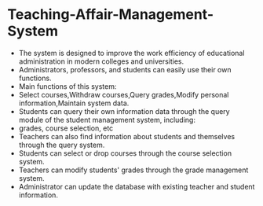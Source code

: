 # Teaching-Affair-Management-System

- The system is designed to improve the work efficiency of educational administration in modern colleges and universities.
- Administrators, professors, and students can easily use their own functions.
- Main functions of this system: 
- Select courses,Withdraw courses,Query grades,Modify personal information,Maintain system data.
- Students can query their own information data through the query module of the student management system, including:
- grades, course selection, etc
- Teachers can also find information about students and themselves through the query system.
- Students can select or drop courses through the course selection system.
- Teachers can modify students' grades through the grade management system.
- Administrator can update the database with existing teacher and student information.
